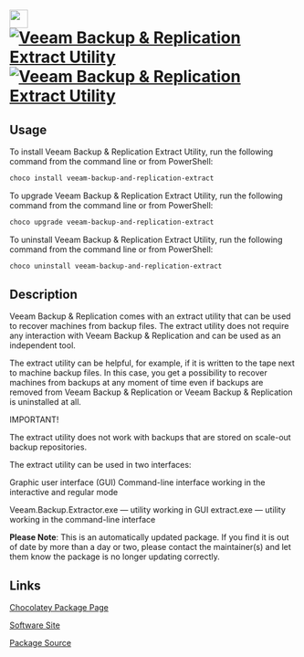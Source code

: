 ﻿# <img src="https://cdn.jsdelivr.net/gh/mkevenaar/chocolatey-packages@d772ed864adbdb83c1881da6867bed294f72b1cb/icons/veeam-backup-and-replication-extract.png" width="32" height="32"/> [![Veeam Backup & Replication Extract Utility](https://img.shields.io/chocolatey/v/veeam-backup-and-replication-extract.svg?label=Veeam+Backup+%26+Replication+Extract+Utility)](https://chocolatey.org/packages/veeam-backup-and-replication-extract) [![Veeam Backup & Replication Extract Utility](https://img.shields.io/chocolatey/dt/veeam-backup-and-replication-extract.svg)](https://chocolatey.org/packages/veeam-backup-and-replication-extract)

## Usage

To install Veeam Backup & Replication Extract Utility, run the following command from the command line or from PowerShell:

```powershell
choco install veeam-backup-and-replication-extract
```

To upgrade Veeam Backup & Replication Extract Utility, run the following command from the command line or from PowerShell:

```powershell
choco upgrade veeam-backup-and-replication-extract
```

To uninstall Veeam Backup & Replication Extract Utility, run the following command from the command line or from PowerShell:

```powershell
choco uninstall veeam-backup-and-replication-extract
```

## Description

Veeam Backup & Replication comes with an extract utility that can be used to recover machines from backup files. The extract utility does not require any interaction with Veeam Backup & Replication and can be used as an independent tool.

The extract utility can be helpful, for example, if it is written to the tape next to machine backup files. In this case, you get a possibility to recover machines from backups at any moment of time even if backups are removed from Veeam Backup & Replication or Veeam Backup & Replication is uninstalled at all.

IMPORTANT!

The extract utility does not work with backups that are stored on scale-out backup repositories.

The extract utility can be used in two interfaces:

Graphic user interface (GUI)
Command-line interface working in the interactive and regular mode

Veeam.Backup.Extractor.exe — utility working in GUI
extract.exe — utility working in the command-line interface

**Please Note**: This is an automatically updated package. If you find it is
out of date by more than a day or two, please contact the maintainer(s) and
let them know the package is no longer updating correctly.


## Links

[Chocolatey Package Page](https://chocolatey.org/packages/veeam-backup-and-replication-extract)

[Software Site](http://www.veeam.com/)

[Package Source](https://github.com/mkevenaar/chocolatey-packages/tree/master/automatic/veeam-backup-and-replication-extract)

